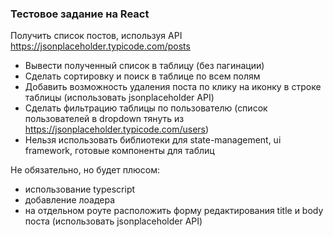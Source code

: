 ### Тестовое задание на React

Получить список постов, используя API https://jsonplaceholder.typicode.com/posts

- Вывести полученный список в таблицу (без пагинации)
- Сделать сортировку и поиск в таблице по всем полям
- Добавить возможность удаления поста по клику на иконку в строке таблицы (использовать jsonplaceholder API)
- Сделать фильтрацию таблицы по пользователю (список пользователей в dropdown тянуть из https://jsonplaceholder.typicode.com/users)
- Нельзя использовать библиотеки для state-management, ui framework, готовые компоненты для таблиц

Не обязательно, но будет плюсом: 
- использование typescript
- добавление лоадера
- на отдельном роуте расположить форму редактирования title и body поста (использовать jsonplaceholder API)
